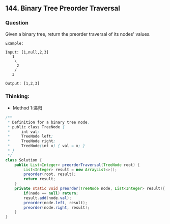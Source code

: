 ## 144. Binary Tree Preorder Traversal

### Question
Given a binary tree, return the preorder traversal of its nodes' values.
```
Example:

Input: [1,null,2,3]
   1
    \
     2
    /
   3

Output: [1,2,3]
```

### Thinking:
* Method 1:递归

```Java
/**
 * Definition for a binary tree node.
 * public class TreeNode {
 *     int val;
 *     TreeNode left;
 *     TreeNode right;
 *     TreeNode(int x) { val = x; }
 * }
 */
class Solution {
    public List<Integer> preorderTraversal(TreeNode root) {
        List<Integer> result = new ArrayList<>();
        preorder(root, result);
        return result;
    }
    private static void preorder(TreeNode node, List<Integer> result){
        if(node == null) return;
        result.add(node.val);
        preorder(node.left, result);
        preorder(node.right, result);
    }
}
```